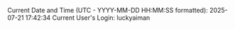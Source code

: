 Current Date and Time (UTC - YYYY-MM-DD HH:MM:SS formatted): 2025-07-21 17:42:34
Current User's Login: luckyaiman
